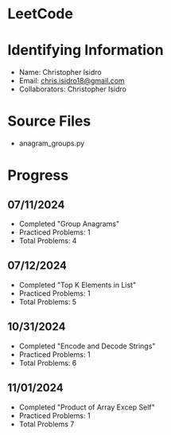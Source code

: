 # LeetCode

# Identifying Information
* Name: Christopher Isidro
* Email: chris.isidro18@gmail.com
* Collaborators: Christopher Isidro

# Source Files
* anagram_groups.py

# Progress
## 07/11/2024 
* Completed "Group Anagrams" 
* Practiced Problems: 1
* Total Problems: 4

## 07/12/2024
* Completed "Top K Elements in List"
* Practiced Problems: 1
* Total Problems: 5

## 10/31/2024
* Completed "Encode and Decode Strings"
* Practiced Problems: 1
* Total Problems: 6

## 11/01/2024
* Completed "Product of Array Excep Self"
* Practiced Problems: 1
* Total Problems 7 

